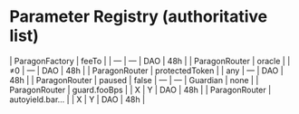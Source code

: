 # Parameter Registry (authoritative list)




| ParagonFactory  | feeTo           | <TBD> | —   | —    | DAO        | 48h |
| ParagonRouter   | oracle          | <TBD> | ≠0  | —    | DAO        | 48h |
| ParagonRouter   | protectedToken  | <TBD> | any | —    | DAO        | 48h |
| ParagonRouter   | paused          | false | —   | —    | Guardian   | none |
| ParagonRouter   | guard.fooBps    | <TBD> | X   | Y    | DAO        | 48h |
| ParagonRouter   | autoyield.bar…  | <TBD> | X   | Y    | DAO        | 48h |
